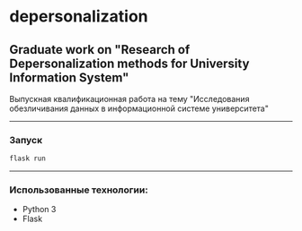 # depersonalization
## Graduate work on "Research of Depersonalization methods for University Information System" 

Выпускная квалификационная работа на тему "Исследования обезличивания данных в информационной системе университета"

___
### Запуск
```bash
flask run
```
___
### Использованные технологии:
- Python 3
- Flask

